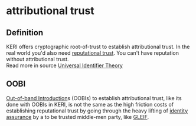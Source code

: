 # attributional trust
## Definition
KERI offers cryptographic root-of-trust to establish attributional trust. In the real world you'd also need [reputational trust](reputational-trust). You can't have reputation without attributional trust.  
Read more in source [Universal Identifier Theory](https://github.com/SmithSamuelM/Papers/blob/master/whitepapers/IdentifierTheory_web.pdf)

## OOBI
[Out-of-band Introduction](out-of-band-introduction)s (OOBIs) to establish attributional trust, like its done with OOBIs in KERI, is not the same as the high friction costs of establishing reputational trust by going through the heavy lifting of [identity assurance](identity-assurance) by a to be trusted middle-men party, like [GLEIF](GLEIF).